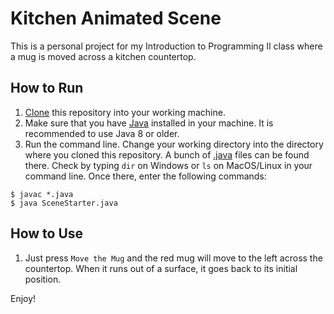 # Kitchen Animated Scene

This is a personal project for my Introduction to Programming II class where a mug is moved across a kitchen countertop.

## How to Run

1. [Clone](https://docs.github.com/en/repositories/creating-and-managing-repositories/cloning-a-repository) this repository into your working machine.
2. Make sure that you have [Java](https://www.oracle.com/java/technologies/downloads/) installed in your machine. It is recommended to use Java 8 or older.
3. Run the command line. Change your working directory into the directory where you cloned this repository. A bunch of [.java]() files can be found there. Check by typing `dir` on Windows or `ls` on MacOS/Linux in your command line. Once there, enter the following commands:

```console
$ javac *.java
$ java SceneStarter.java
```

## How to Use

1. Just press `Move the Mug` and the red mug will move to the left across the countertop. When it runs out of a surface, it goes back to its initial position.

Enjoy! 
